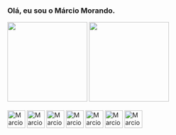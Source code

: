 ### Olá, eu sou o Márcio Morando.

<div>
  <img height="180cm" src="https://github-readme-stats.vercel.app/api?username=marciomorando1&show_icons=true&theme=dracula&include_all_commits=true&count_private=true"/>
  <img height="180cm" src="https://github-readme-stats.vercel.app/api/top-langs/?username=marciomorando1&layout=compact&langs_count=16&theme=dracula/">
</div>

<div style="display:inline block"><br>
  <img align="center" alt="Marcio-HTML" heigh="30" width="40" src="https://cdn.jsdelivr.net/gh/devicons/devicon/icons/html5/html5-original.svg">
  <img align="center" alt="Marcio-CSS" heigh="30" width="40" src="https://cdn.jsdelivr.net/gh/devicons/devicon/icons/css3/css3-original.svg">
  <img align="center" alt="Marcio-PYTHON" heigh="30" width="40" src="https://cdn.jsdelivr.net/gh/devicons/devicon/icons/python/python-original.svg">
  <img align="center" alt="Marcio-SQL" heigh="30" width="40" src="https://cdn.jsdelivr.net/gh/devicons/devicon/icons/microsoftsqlserver/microsoftsqlserver-plain.svg">
  <img align="center" alt="Marcio-ORACLE" heigh="30" width="40" src="https://cdn.jsdelivr.net/gh/devicons/devicon/icons/oracle/oracle-original.svg">
  <img align="center" alt="Marcio-DJANGO" heigh="30" width="40" src="https://cdn.jsdelivr.net/gh/devicons/devicon/icons/django/django-plain-wordmark.svg">
  <img align="center" alt="Marcio-BOOTSTRAP" heigh="30" width="40" src="https://cdn.jsdelivr.net/gh/devicons/devicon/icons/bootstrap/bootstrap-original.svg">
  
</div>

<!--
**marciomorando1/marciomorando1** is a ✨ _special_ ✨ repository because its `README.md` (this file) appears on your GitHub profile.

Here are some ideas to get you started:

- 🔭 I’m currently working on ...
- 🌱 I’m currently learning ...
- 👯 I’m looking to collaborate on ...
- 🤔 I’m looking for help with ...
- 💬 Ask me about ...
- 📫 How to reach me: ...
- 😄 Pronouns: ...
- ⚡ Fun fact: ...
-->
